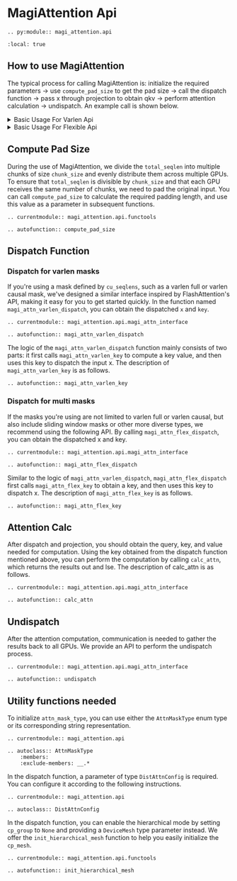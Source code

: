 # MagiAttention Api

```{eval-rst}
.. py:module:: magi_attention.api
```

```{contents}
:local: true
```

## How to use MagiAttention

The typical process for calling MagiAttention is: initialize the required parameters → use `compute_pad_size` to get the pad size → call the dispatch function → pass x through projection to obtain qkv → perform attention calculation → undispatch. An example call is shown below.

<details>
<summary>Basic Usage For Varlen Api</summary>

```python
import os
from datetime import timedelta

import torch
import torch.distributed as dist

from magi_attention.api import (
    AttnOverlapMode,
    DispatchConfig,
    DistAttnConfig,
    MinHeapDispatchAlg,
    OverlapConfig,
    UniformOverlapAlg,
    calc_attn,
    compute_pad_size,
    full_attention_to_varlen_attention,
    magi_attn_varlen_dispatch,
    squash_batch_dim,
    undispatch,
)

# ---  prepare data and args for magi_attention --- #
# init params
embed_dim = 1024
dtype = torch.bfloat16
cp_size = 2
head_dim = 128
chunk_size = 512
q_heads = 48
kv_heads = 8
batch_size = 5
seqlen = 25

dist_attn_config = DistAttnConfig(
    dispatch_config=DispatchConfig(alg=MinHeapDispatchAlg()),
    overlap_config=OverlapConfig(
        enable=True,
        mode=AttnOverlapMode.STATIC,
        degree=2,
        min_chunk_size=512,
        max_num_chunks=64,
        alg=UniformOverlapAlg(
            random_costs=True,
            random_seed=42,
        ),
    ),
    high_bandwith_domain_size=1,
)

# init distributed environment if necessary
rank = int(os.environ["RANK"])
world_size = int(os.environ["WORLD_SIZE"])
assert world_size == cp_size
dist.init_process_group(
    backend="nccl",
    world_size=world_size,
    rank=rank,
    timeout=timedelta(minutes=30),
)
local_rank = rank % 8
torch.cuda.set_device(local_rank)
device = torch.cuda.current_device()

# init cp_group
cp_group = dist.new_group(list(range(cp_size)), backend="nccl")
cp_mesh = None
# if you want to use hierarchical_comm
# first export MAGI_ATTENTION_HIERARCHICAL_COMM = 1 and CUDA_DEVICE_MAX_CONNECTIONS = 8
# second set cp_group = None and init cp_mesh with init_hierarchical_mesh function

# create input data with shape (bs, seqlen, h)
x_with_batch = torch.randn(
    batch_size, seqlen, embed_dim, device=device, dtype=dtype, requires_grad=True
)

# squash the batch dim, magi_attention do not support input data with batch dim.
x = squash_batch_dim(x_with_batch)  # ((b, seqlen), h)

# get cu_seqlens_q,k after squashing.
cu_seqlens_q, cu_seqlens_k = full_attention_to_varlen_attention(batch_size, seqlen)
total_seqlen_q: int = batch_size * seqlen
total_seqlen_k: int = batch_size * seqlen

# pad input seqlen for better performance
pad_size = compute_pad_size(total_seqlen_q, cp_size, head_dim, chunk_size)

# ---   magi_attention dispatch   --- #

# dispatch global input tensor to each rank and get the runtime_key
(
    local_x,
    magi_attn_runtime_key,
) = magi_attn_varlen_dispatch(  # local_x with shape ((total_seq + pad_size) / cp_size), h)
    x,
    cu_seqlens_q,
    cu_seqlens_k,
    head_dim=head_dim,
    pad_size=pad_size,
    chunk_size=chunk_size,
    cp_group=cp_group,
    cp_mesh=cp_mesh,
    causal=False,
    dist_attn_config=dist_attn_config,
)

# ---  magi_attention calculation and undispatch  --- #
# do q k v projection, here's just an example
q_proj = torch.nn.Linear(embed_dim, q_heads * head_dim, dtype=dtype, device=device)
k_proj = torch.nn.Linear(embed_dim, kv_heads * head_dim, dtype=dtype, device=device)
v_proj = torch.nn.Linear(embed_dim, kv_heads * head_dim, dtype=dtype, device=device)

local_q, local_k, local_v = (
    q_proj(local_x).view(-1, q_heads, head_dim),
    k_proj(local_x).view(-1, kv_heads, head_dim),
    v_proj(local_x).view(-1, kv_heads, head_dim),
)  # q, k, v with shape ((bs * seqlen + pad_size) / cp_size, nh, hd)

# Do local attention computation with runtime key
local_out, _ = calc_attn(
    local_q, local_k, local_v, magi_attn_runtime_key
)  # local out with shape ((bs * seqlen + pad_size) / cp_size, nh, hd)

# Gather local attention results to global result with runtime key
total_out = undispatch(
    local_out, magi_attn_runtime_key
)  # total out with shape (bs * seqlen, nh, hd)
```

</details>

<details>
<summary>Basic Usage For Flexible Api</summary>

```python
import os
from datetime import timedelta

import torch
import torch.distributed as dist

from magi_attention.api import (
    AttnMaskType,
    AttnOverlapMode,
    AttnRanges,
    DispatchConfig,
    DistAttnConfig,
    MinHeapDispatchAlg,
    OverlapConfig,
    UniformOverlapAlg,
    calc_attn,
    compute_pad_size,
    magi_attn_flex_dispatch,
    undispatch,
)

# init params
embed_dim = 1024
dtype = torch.bfloat16
cp_size = 2
head_dim = 128
total_seqlen_q = 960
total_seqlen_k = 960
chunk_size = 512
q_heads = 48
kv_heads = 8

dist_attn_config = DistAttnConfig(
    dispatch_config=DispatchConfig(alg=MinHeapDispatchAlg()),
    overlap_config=OverlapConfig(
        enable=True,
        mode=AttnOverlapMode.STATIC,
        degree=2,
        min_chunk_size=512,
        max_num_chunks=64,
        alg=UniformOverlapAlg(
            random_costs=True,
            random_seed=42,
        ),
    ),
    high_bandwith_domain_size=1,
)

# init distributed environment if necessary
rank = int(os.environ["RANK"])
world_size = int(os.environ["WORLD_SIZE"])
assert world_size == cp_size
dist.init_process_group(
    backend="nccl",
    world_size=world_size,
    rank=rank,
    timeout=timedelta(minutes=30),
)
local_rank = rank % 8
torch.cuda.set_device(local_rank)
device = torch.cuda.current_device()

# init cp_group
cp_group = dist.new_group(list(range(cp_size)), backend="nccl")
cp_mesh = None
# if you want to use hierarchical_comm
# first export MAGI_ATTENTION_HIERARCHICAL_COMM = 1 and CUDA_DEVICE_MAX_CONNECTIONS = 8
# second set cp_group = None and init cp_mesh with init_hierarchical_mesh function

# init x input
x = torch.randn(
    total_seqlen_q, embed_dim, device=device, dtype=dtype, requires_grad=True
)

# init mask shape
q_ranges = AttnRanges.from_ranges(
    [
        [0, 128],
        [128, 256],
        [256, 384],
        [384, 512],
        [512, 640],
        [640, 768],
        [768, 960],
    ]
)

k_ranges = AttnRanges.from_ranges(
    [
        [0, 128],
        [0, 256],
        [0, 384],
        [0, 512],
        [512, 640],
        [512, 768],
        [768, 960],
    ]
)

# you can also init attn_mask_type with list[str]
# such as  attn_mask_type = ["full"] * 7
attn_mask_type = [AttnMaskType.FULL] * 7

# calc pad_size
pad_size = compute_pad_size(total_seqlen_q, cp_size, head_dim, chunk_size)

(
    local_x,
    magi_attn_runtime_key,
) = magi_attn_flex_dispatch(  # local_x with shape (total_seqlen_q + pad_size) / cp_size, h)
    x,
    q_ranges=q_ranges,
    k_ranges=k_ranges,
    attn_mask_type=attn_mask_type,
    total_seqlen_q=total_seqlen_q,
    total_seqlen_k=total_seqlen_k,
    head_dim=head_dim,
    pad_size=pad_size,
    chunk_size=chunk_size,
    cp_group=cp_group,
    cp_mesh=cp_mesh,
    dist_attn_config=dist_attn_config,
    is_same_source=True,
    is_q_permutable=True,
    is_k_permutable=True,
)

# ---  magi_attention calculation and undispatch  --- #
# do q k v projection, here's just an example
q_proj = torch.nn.Linear(embed_dim, q_heads * head_dim, dtype=dtype, device=device)
k_proj = torch.nn.Linear(embed_dim, kv_heads * head_dim, dtype=dtype, device=device)
v_proj = torch.nn.Linear(embed_dim, kv_heads * head_dim, dtype=dtype, device=device)

local_q, local_k, local_v = (
    q_proj(local_x).view(-1, q_heads, head_dim),
    k_proj(local_x).view(-1, kv_heads, head_dim),
    v_proj(local_x).view(-1, kv_heads, head_dim),
)  # q, k, v with shape (s, nh, hd)

# Do local attention computation with runtime key
local_out, _ = calc_attn(
    local_q, local_k, local_v, magi_attn_runtime_key
)  # local out with shape (s, nh, hd)

# Gather local attention results and unpad to global result with runtime key
total_out = undispatch(
    local_out, magi_attn_runtime_key
)  # total out with shape (totoal_seqlen_q, nh, hd)
```

</details>

## Compute Pad Size

During the use of MagiAttention, we divide the `total_seqlen` into multiple chunks of size `chunk_size` and evenly distribute them across multiple GPUs. To ensure that `total_seqlen` is divisible by `chunk_size` and that each GPU receives the same number of chunks, we need to pad the original input. You can call `compute_pad_size` to calculate the required padding length, and use this value as a parameter in subsequent functions.

```{eval-rst}
.. currentmodule:: magi_attention.api.functools
```

```{eval-rst}
.. autofunction:: compute_pad_size
```

## Dispatch Function

### Dispatch for varlen masks

If you're using a mask defined by `cu_seqlens`, such as a varlen full or varlen causal mask, we've designed a similar interface inspired by FlashAttention's API, making it easy for you to get started quickly. In the function named `magi_attn_varlen_dispatch`, you can obtain the dispatched `x` and `key`.

```{eval-rst}
.. currentmodule:: magi_attention.api.magi_attn_interface
```

```{eval-rst}
.. autofunction:: magi_attn_varlen_dispatch
```

The logic of the `magi_attn_varlen_dispatch` function mainly consists of two parts: it first calls `magi_attn_varlen_key` to compute a key value, and then uses this key to dispatch the input x. The description of `magi_attn_varlen_key` is as follows.

```{eval-rst}
.. autofunction:: magi_attn_varlen_key
```

### Dispatch for multi masks

If the masks you're using are not limited to varlen full or varlen causal, but also include sliding window masks or other more diverse types, we recommend using the following API. By calling `magi_attn_flex_dispatch`, you can obtain the dispatched x and key.

```{eval-rst}
.. currentmodule:: magi_attention.api.magi_attn_interface
```

```{eval-rst}
.. autofunction:: magi_attn_flex_dispatch
```

Similar to the logic of `magi_attn_varlen_dispatch`, `magi_attn_flex_dispatch` first calls `magi_attn_flex_key` to obtain a key, and then uses this key to dispatch x. The description of `magi_attn_flex_key` is as follows.

```{eval-rst}
.. autofunction:: magi_attn_flex_key
```

## Attention Calc

After dispatch and projection, you should obtain the query, key, and value needed for computation. Using the key obtained from the dispatch function mentioned above, you can perform the computation by calling `calc_attn`, which returns the results out and lse. The description of calc_attn is as follows.

```{eval-rst}
.. currentmodule:: magi_attention.api.magi_attn_interface
```

```{eval-rst}
.. autofunction:: calc_attn
```

## Undispatch

After the attention computation, communication is needed to gather the results back to all GPUs. We provide an API to perform the undispatch process.

```{eval-rst}
.. currentmodule:: magi_attention.api.magi_attn_interface
```

```{eval-rst}
.. autofunction:: undispatch
```

## Utility functions needed

To initialize `attn_mask_type`, you can use either the `AttnMaskType` enum type or its corresponding string representation.

```{eval-rst}
.. currentmodule:: magi_attention.api
```

```{eval-rst}
.. autoclass:: AttnMaskType
    :members:
    :exclude-members: __.*
```

In the dispatch function, a parameter of type `DistAttnConfig` is required. You can configure it according to the following instructions.

```{eval-rst}
.. currentmodule:: magi_attention.api
```

```{eval-rst}
.. autoclass:: DistAttnConfig
```

In the dispatch function, you can enable the hierarchical mode by setting `cp_group` to `None` and providing a `DeviceMesh` type parameter instead. We offer the `init_hierarchical_mesh` function to help you easily initialize the `cp_mesh`.

```{eval-rst}
.. currentmodule:: magi_attention.api.functools
```

```{eval-rst}
.. autofunction:: init_hierarchical_mesh
```
